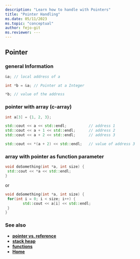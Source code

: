 ```yaml
---
description: "Learn how to handle with Pointers"
title: "Pointer Handling"
ms.date: 05/11/2023
ms.topic: "conceptual"
author: fejo-git
ms.reviewer: ---
---
```


## Pointer

### general Information

```cpp
&a; // local address of a

int *b = &a; // Pointer at a Integer

*b; // value of the address

```

### pointer with array (c-array)

```cpp
int a[3] = {1, 2, 3};

std::cout << a << std::endl;          // address 1
std::cout << a + 1 << std::endl;      // address 2
std::cout << a + 2 << std::endl;      // address 3

std::cout << *(a + 2) << std::endl;   // value of address 3

```

### array with pointer as function parameter

```cpp
void doSomething(int *a, int size) {
 std::cout << *a << std::endl;
}
```

or

```cpp
void doSomething(int *a, int size) {
 for(int i = 0; i < size; i++) {
        std::cout << a[i] << std::endl;
 }
}

```

### See also

- **[pointer vs. reference](../docs/pointer_vs_reference.md)**
- **[stack heap](../docs/stack_heap.md)**
- **[functions](../docs/functions.md)**
- **[Home](../README.md)**
